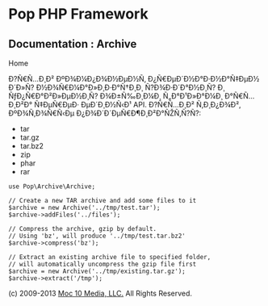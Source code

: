 Pop PHP Framework
=================

Documentation : Archive
-----------------------

Home

Ð?Ñ€Ñ…Ð¸Ð² ÐºÐ¾Ð¼Ð¿Ð¾Ð½ÐµÐ½Ñ‚ Ð¿Ñ€ÐµÐ´Ð½Ð°Ð·Ð½Ð°Ñ‡ÐµÐ½ Ð´Ð»Ñ?
Ð½Ð¾Ñ€Ð¼Ð°Ð»Ð¸Ð·Ð°Ñ†Ð¸Ð¸ Ñ?Ð¾Ð·Ð´Ð°Ð½Ð¸Ñ? Ð¸ ÑƒÐ¿Ñ€Ð°Ð²Ð»ÐµÐ½Ð¸Ñ?
Ð¾Ð±Ñ‰Ð¸Ð¼Ð¸ Ñ„Ð°Ð¹Ð»Ð°Ð¼Ð¸ Ð°Ñ€Ñ…Ð¸Ð²Ð° Ñ‡ÐµÑ€ÐµÐ· ÐµÐ´Ð¸Ð½Ñ‹Ð¹ API.
Ð?Ñ€Ñ…Ð¸Ð² Ñ‚Ð¸Ð¿Ð¾Ð², ÐºÐ¾Ñ‚Ð¾Ñ€Ñ‹Ðµ Ð¿Ð¾Ð´Ð´ÐµÑ€Ð¶Ð¸Ð²Ð°ÑŽÑ‚Ñ?Ñ?:

-   tar
-   tar.gz
-   tar.bz2
-   zip
-   phar
-   rar

<!-- -->

    use Pop\Archive\Archive;

    // Create a new TAR archive and add some files to it
    $archive = new Archive('../tmp/test.tar');
    $archive->addFiles('../files');

    // Compress the archive, gzip by default.
    // Using 'bz', will produce '../tmp/test.tar.bz2'
    $archive->compress('bz');

    // Extract an existing archive file to specified folder,
    // will automatically uncompress the gzip file first
    $archive = new Archive('../tmp/existing.tar.gz');
    $archive->extract('/tmp');

\(c) 2009-2013 [Moc 10 Media, LLC.](http://www.moc10media.com) All
Rights Reserved.
